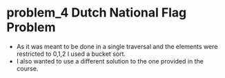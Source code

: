 # problem_4 Dutch National Flag Problem
- As it was meant to be done in a single traversal and the elements were restricted to 0,1,2 I used a bucket sort.
- I also wanted to use a different solution to the one provided in the course.
